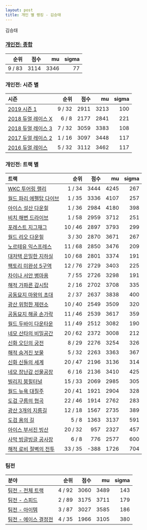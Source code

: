 ```yaml
---
layout: post
title: 개인 별 랭킹 - 김승태
---
```


김승태

### [개인전: 종합](../singles-full)

| 순위 | 점수 | mu | sigma |
|---:|---:|---:|---:|
| 9 / 83 | 3114 | 3346 | 77 |

### 개인전: 시즌 별

| 시즌 | 순위 | 점수 | mu | sigma |
|:---|---:|---:|---:|---:|
| [2019 시즌 1](../s2019_1) | 9 / 32 | 2911 | 3213 | 100 |
| [2018 듀얼 레이스 X](../s2018_2) | 6 / 8 | 2177 | 2841 | 221 |
| [2018 듀얼 레이스 3](../s2018_1) | 7 / 32 | 3059 | 3383 | 108 |
| [2017 듀얼 레이스 2](../s2017_1) | 1 / 16 | 3097 | 3448 | 117 |
| [2016 듀얼 레이스](../s2016_1) | 5 / 32 | 3112 | 3462 | 117 |

### 개인전: 트랙 별

| 트랙 | 순위 | 점수 | mu | sigma |
|:---|---:|---:|---:|---:|
| [WKC 투어링 랠리](../rally) | 1 / 34 | 3444 | 4245 | 267 |
| [월드 파리 에펠탑 다이브](../eifel) | 1 / 35 | 3336 | 4107 | 257 |
| [아이스 설산 다운힐](../seolsan) | 1 / 36 | 2984 | 4180 | 398 |
| [비치 해변 드라이브](../haebyun) | 1 / 58 | 2959 | 3712 | 251 |
| [포레스트 지그재그](../zigzag) | 10 / 46 | 2897 | 3793 | 299 |
| [월드 리오 다운힐](../rio) | 3 / 30 | 2870 | 3671 | 267 |
| [노르테유 익스프레스](../noex) | 11 / 68 | 2850 | 3476 | 209 |
| [대저택 은밀한 지하실](../jeotaek) | 10 / 68 | 2801 | 3374 | 191 |
| [팩토리 미완성 5구역](../district5) | 12 / 76 | 2729 | 3403 | 225 |
| [차이나 서안 병마용](../byeongma) | 7 / 55 | 2726 | 3298 | 191 |
| [해적 가파른 감시탑](../gamshi) | 2 / 16 | 2702 | 3708 | 335 |
| [공동묘지 마왕의 초대](../mawang) | 2 / 37 | 2637 | 3838 | 400 |
| [광산 위험한 제련소](../jeryeonso) | 10 / 40 | 2549 | 3509 | 320 |
| [공동묘지 해골 손가락](../haeson) | 11 / 46 | 2539 | 3617 | 359 |
| [월드 두바이 다운타운](../dubai) | 11 / 49 | 2512 | 3082 | 190 |
| [네모 산타의 비밀공간](../santa) | 20 / 62 | 2372 | 3008 | 212 |
| [신화 오딘의 궁전](../odin) | 8 / 29 | 2276 | 3254 | 326 |
| [해적 숨겨진 보물](../haesumbo) | 5 / 32 | 2263 | 3363 | 367 |
| [신화 신들의 세계](../shinsegye) | 20 / 47 | 2196 | 3136 | 314 |
| [네모 장난감 선물공장](../present) | 6 / 16 | 2136 | 3410 | 425 |
| [빌리지 붐힐터널](../boomhill) | 15 / 33 | 2069 | 2985 | 305 |
| [월드 뉴욕 대질주](../newyork) | 20 / 41 | 1921 | 2904 | 328 |
| [도검 구름의 협곡](../hyupgog) | 22 / 46 | 1914 | 2762 | 283 |
| [광산 3개의 지름길](../gwangsamji) | 12 / 18 | 1567 | 2735 | 389 |
| [도검 용의 길](../daagon) | 5 / 8 | 1363 | 3137 | 591 |
| [아이스 부서진 빙산](../boobing) | 20 / 32 | 957 | 2327 | 457 |
| [사막 빙글빙글 공사장](../sabing) | 6 / 8 | 776 | 2577 | 600 |
| [해적 로비 절벽의 전투](../lobby) | 33 / 35 | -388 | 1726 | 704 |

### 팀전

| 분야 | 순위 | 점수 | mu | sigma |
|:---|---:|---:|---:|---:|
| [팀전 - 전체 트랙](../team-full) | 4 / 92 | 3060 | 3489 | 143 |
| [팀전 - 스피드](../team-speed) | 2 / 89 | 3175 | 3711 | 179 |
| [팀전 - 아이템](../team-item) | 3 / 87 | 3027 | 3585 | 186 |
| [팀전 - 에이스 결정전](../team-ace) | 4 / 35 | 1966 | 3105 | 380 |

